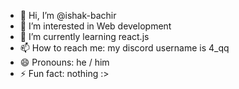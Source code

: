 - 👋 Hi, I’m @ishak-bachir
- 👀 I’m interested in Web development 
- 🌱 I’m currently learning react.js
- 📫 How to reach me: my discord username is 4_qq
- 😄 Pronouns: he / him
- ⚡ Fun fact: nothing :>
